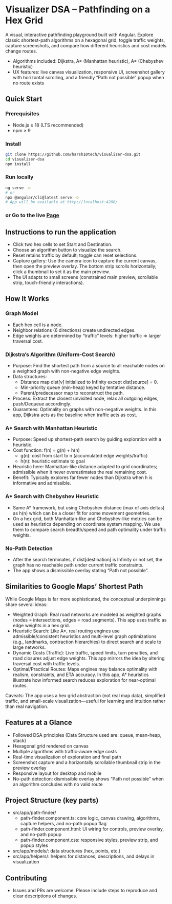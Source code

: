 Visualizer DSA – Pathfinding on a Hex Grid
==========================================

A visual, interactive pathfinding playground built with Angular. Explore classic shortest-path algorithms on a hexagonal grid, toggle traffic weights, capture screenshots, and compare how different heuristics and cost models change routes.

- Algorithms included: Dijkstra, A* (Manhattan heuristic), A* (Chebyshev heuristic)
- UX features: live canvas visualization, responsive UI, screenshot gallery with horizontal scrolling, and a friendly “Path not possible” popup when no route exists


Quick Start
-----------

### Prerequisites
- Node.js ≥ 18 (LTS recommended)
- npm ≥ 9

### Install
```bash
git clone https://github.com/harsh10tech/visualizer-dsa.git
cd visualizer-dsa
npm install
```

### Run locally
```bash
ng serve -o
# or
npx @angular/cli@latest serve -o
# App will be available at http://localhost:4200/
```


### or Go to the live [Page](https://harsh10tech.github.io/visualizer-dsa/)



Instructions to run the application
------------------------------------
- Click two hex cells to set Start and Destination.
- Choose an algorithm button to visualize the search.
- Reset retains traffic by default; toggle can reset selections.
- Capture gallery: Use the camera icon to capture the current canvas, then open the preview overlay. The bottom strip scrolls horizontally; click a thumbnail to set it as the main preview.
- The UI adapts to small screens (constrained main preview, scrollable strip, touch-friendly interactions).


How It Works
-------------

### Graph Model
- Each hex cell is a node.
- Neighbor relations (6 directions) create undirected edges.
- Edge weights are determined by “traffic” levels: higher traffic ⇒ larger traversal cost.

### Dijkstra’s Algorithm (Uniform-Cost Search)
- Purpose: Find the shortest path from a source to all reachable nodes on a weighted graph with non-negative edge weights.
- Data structures:
  - Distance map dist[v] initialized to Infinity except dist[source] = 0.
  - Min-priority queue (min-heap) keyed by tentative distance.
  - Parent/predecessor map to reconstruct the path.
- Process: Extract the closest unvisited node, relax all outgoing edges, push/Dequeue accordingly.
- Guarantees: Optimality on graphs with non-negative weights. In this app, Dijkstra acts as the baseline when traffic acts as cost.

### A* Search with Manhattan Heuristic
- Purpose: Speed up shortest-path search by guiding exploration with a heuristic.
- Cost function: f(n) = g(n) + h(n)
  - g(n): cost from start to n (accumulated edge weights/traffic)
  - h(n): heuristic estimate to goal
- Heuristic here: Manhattan-like distance adapted to grid coordinates; admissible when it never overestimates the real remaining cost.
- Benefit: Typically explores far fewer nodes than Dijkstra when h is informative and admissible.

### A* Search with Chebyshev Heuristic
- Same A* framework, but using Chebyshev distance (max of axis deltas) as h(n) which can be a closer fit for some movement geometries.
- On a hex grid, both Manhattan-like and Chebyshev-like metrics can be used as heuristics depending on coordinate system mapping. We use them to compare search breadth/speed and path optimality under traffic weights.

### No-Path Detection
- After the search terminates, if dist[destination] is Infinity or not set, the graph has no reachable path under current traffic constraints.
- The app shows a dismissible overlay stating “Path not possible”.


Similarities to Google Maps’ Shortest Path
-----------------------------------------
While Google Maps is far more sophisticated, the conceptual underpinnings share several ideas:
- Weighted Graph: Real road networks are modeled as weighted graphs (nodes = intersections, edges = road segments). This app uses traffic as edge weights in a hex grid.
- Heuristic Search: Like A*, real routing engines use admissible/consistent heuristics and multi-level graph optimizations (e.g., landmarks, contraction hierarchies) to direct search and scale to large networks.
- Dynamic Costs (Traffic): Live traffic, speed limits, turn penalties, and road closures adjust edge weights. This app mirrors the idea by altering traversal cost with traffic levels.
- Optimal/Practical Routes: Maps engines may balance optimality with realism, constraints, and ETA accuracy. In this app, A* heuristics illustrate how informed search reduces exploration for near-optimal routes.

Caveats: The app uses a hex grid abstraction (not real map data), simplified traffic, and small-scale visualization—useful for learning and intuition rather than real navigation.



Features at a Glance
-----------------------
- Followed DSA principles (Data Structure used are: queue, mean-heap, stack)
- Hexagonal grid rendered on canvas
- Multiple algorithms with traffic-aware edge costs
- Real-time visualization of exploration and final path
- Screenshot capture and a horizontally scrollable thumbnail strip in the preview overlay
- Responsive layout for desktop and mobile
- No-path detection: dismissible overlay shows “Path not possible” when an algorithm concludes with no valid route

Project Structure (key parts)
------------------------------
- src/app/path-finder/
  - path-finder.component.ts: core logic, canvas drawing, algorithms, capture helpers, and no-path popup flag
  - path-finder.component.html: UI wiring for controls, preview overlay, and no-path popup
  - path-finder.component.css: responsive styles, preview strip, and popup styles
- src/app/models/: data structures (hex, points, etc.)
- src/app/helpers/: helpers for distances, descriptions, and delays in visualization

Contributing
------------
- Issues and PRs are welcome. Please include steps to reproduce and clear descriptions of changes.
